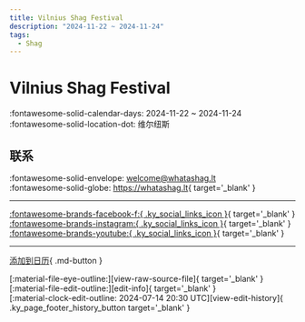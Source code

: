 ```yaml
---
title: Vilnius Shag Festival
description: "2024-11-22 ~ 2024-11-24"
tags:
  - Shag
---
```


# Vilnius Shag Festival 

:fontawesome-solid-calendar-days: 2024-11-22 ~ 2024-11-24  
:fontawesome-solid-location-dot: 维尔纽斯  

## 联系

:fontawesome-solid-envelope: <welcome@whatashag.lt>  
:fontawesome-solid-globe: <https://whatashag.lt>{ target='_blank' }  

---

 [:fontawesome-brands-facebook-f:{ .ky_social_links_icon }](https://www.facebook.com/whatashag){ target='_blank' } [:fontawesome-brands-instagram:{ .ky_social_links_icon }](https://instagram.com/whatashag){ target='_blank' } [:fontawesome-brands-youtube:{ .ky_social_links_icon }](https://youtube.com/@whatashag){ target='_blank' }

---

[添加到日历](https://swing.news/ics/zh-Hans/2024/lt/vilnius-shag-festival-2024.ics){ .md-button }

<div class="ky_page_footer" markdown>
<div class="ky_page_footer_trailing" markdown="span">
[:material-file-eye-outline:][view-raw-source-file]{ target='_blank' }
[:material-file-edit-outline:][edit-info]{ target='_blank' }
</div>
<div class="ky_page_footer_leading" markdown="span">
[:material-clock-edit-outline: 2024-07-14 20:30 UTC][view-edit-history]{ .ky_page_footer_history_button target='_blank' }
</div>
</div>

[view-raw-source-file]: https://github.com/swingdance/events/blob/main/2024/lt/vilnius-shag-festival-2024.json "查看原始源文件"
[edit-info]: https://github.com/swingdance/events/issues/new?assignees=&labels=update+event&projects=&template=03-update_entity.yml&title=%5B2024%2Flt%5D%20Vilnius%20Shag%20Festival&region=lt&year=2024&id=vilnius-shag-festival-2024&name=Vilnius%20Shag%20Festival&org_id= "编辑信息"

[view-edit-history]: https://github.com/swingdance/events/commits/main/2024/lt/vilnius-shag-festival-2024.json "查看编辑历史"

